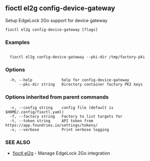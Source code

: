## fioctl el2g config-device-gateway

Setup EdgeLock 2Go support for device gateway

```
fioctl el2g config-device-gateway [flags]
```

### Examples

```

  fioctl el2g config-device-gateway --pki-dir /tmp/factory-pki
```

### Options

```
  -h, --help             help for config-device-gateway
      --pki-dir string   Directory container factory PKI keys
```

### Options inherited from parent commands

```
  -c, --config string    config file (default is $HOME/.config/fioctl.yaml)
  -f, --factory string   Factory to list targets for
  -t, --token string     API token from https://app.foundries.io/settings/tokens/
  -v, --verbose          Print verbose logging
```

### SEE ALSO

* [fioctl el2g](fioctl_el2g.md)	 - Manage EdgeLock 2Go integration

